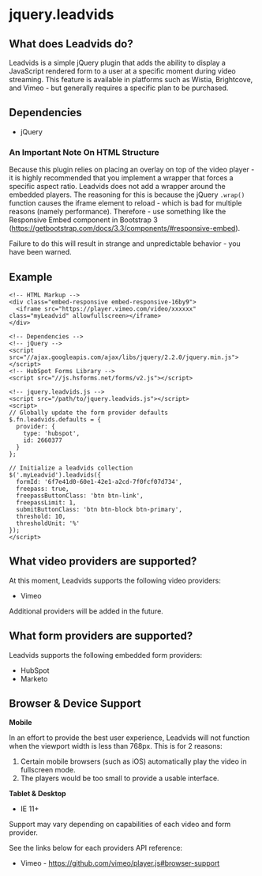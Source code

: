 # jquery.leadvids

## What does Leadvids do?

Leadvids is a simple jQuery plugin that adds the ability to display a JavaScript rendered form to a user at a specific moment during video streaming. This feature is available in platforms such as Wistia, Brightcove, and Vimeo - but generally requires a specific plan to be purchased.

## Dependencies

- jQuery

### An Important Note On HTML Structure

Because this plugin relies on placing an overlay on top of the video player - it is highly recommended that you implement a wrapper that forces a specific aspect ratio. Leadvids does not add a wrapper around the embedded players. The reasoning for this is because the jQuery `.wrap()` function causes the iframe element to reload - which is bad for multiple reasons (namely performance). Therefore - use something like the Responsive Embed component in Bootstrap 3 (https://getbootstrap.com/docs/3.3/components/#responsive-embed).

Failure to do this will result in strange and unpredictable behavior - you have been warned.

## Example

```
<!-- HTML Markup -->
<div class="embed-responsive embed-responsive-16by9">
  <iframe src="https://player.vimeo.com/video/xxxxxx" class="myLeadvid" allowfullscreen></iframe>
</div>
      
<!-- Dependencies -->
<!-- jQuery -->
<script src="//ajax.googleapis.com/ajax/libs/jquery/2.2.0/jquery.min.js"></script>
<!-- HubSpot Forms Library -->
<script src="//js.hsforms.net/forms/v2.js"></script>

<!-- jquery.leadvids.js -->
<script src="/path/to/jquery.leadvids.js"></script>
<script>
// Globally update the form provider defaults
$.fn.leadvids.defaults = {
  provider: {
    type: 'hubspot',
    id: 2660377
  }
};

// Initialize a leadvids collection
$('.myLeadvid').leadvids({
  formId: '6f7e41d0-60e1-42e1-a2cd-7f0fcf07d734',
  freepass: true,
  freepassButtonClass: 'btn btn-link',
  freepassLimit: 1,
  submitButtonClass: 'btn btn-block btn-primary',
  threshold: 10,
  thresholdUnit: '%'
});
</script>
```

## What video providers are supported?

At this moment, Leadvids supports the following video providers:

- Vimeo

Additional providers will be added in the future. 

## What form providers are supported?

Leadvids supports the following embedded form providers:

- HubSpot
- Marketo

## Browser & Device Support

**Mobile**

In an effort to provide the best user experience, Leadvids will not function when the viewport width is less than 768px. This is for 2 reasons:

1. Certain mobile browsers (such as iOS) automatically play the video in fullscreen mode.
2. The players would be too small to provide a usable interface.

**Tablet & Desktop**

- IE 11+ 

Support may vary depending on capabilities of each video and form provider.

See the links below for each providers API reference:

- Vimeo - https://github.com/vimeo/player.js#browser-support

